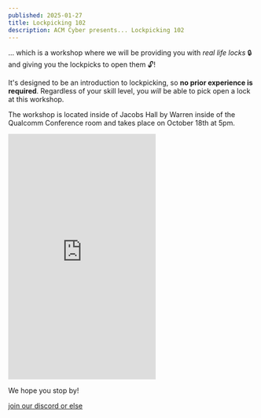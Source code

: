 ```yaml
---
published: 2025-01-27
title: Lockpicking 102
description: ACM Cyber presents... Lockpicking 102
---
```


... which is a workshop where we will be providing you with *real life locks* 🔒 and giving you the lockpicks to open them 🔓!

It's designed to be an introduction to lockpicking, so **no prior experience is required**. Regardless of your skill level, you *will* be able to pick open a lock at this workshop.

The workshop is located inside of Jacobs Hall by Warren inside of the Qualcomm Conference room and takes place on October 18th at 5pm.

<iframe class="map" src="https://www.google.com/maps/embed?pb=!1m18!1m12!1m3!1d293.3519419501696!2d-117.2355733604209!3d32.88167233525966!2m3!1f0!2f0!3f0!3m2!1i1024!2i768!4f13.1!3m3!1m2!1s0x80dc06c3689b4f99%3A0xdf55f97f07f34d4f!2sIrwin%20%26%20Joan%20Jacobs%20School%20of%20Engineering!5e1!3m2!1sen!2sus!4v1728503429816!5m2!1sen!2sus" style="border:0;" allowfullscreen="" height="500" loading="lazy" referrerpolicy="no-referrer-when-downgrade"></iframe>

We hope you stop by!

[join our discord or else](https://acmurl.com/cyberdiscord)
